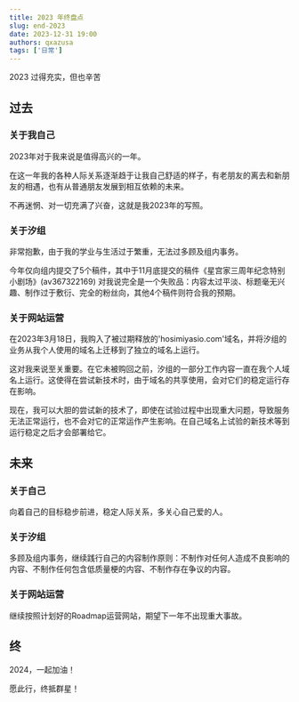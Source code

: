 ```yaml
---
title: 2023 年终盘点
slug: end-2023
date: 2023-12-31 19:00
authors: qxazusa
tags: ['日常']
---
```

2023 过得充实，但也辛苦
<!--truncate-->
## 过去
### 关于我自己
2023年对于我来说是值得高兴的一年。

在这一年我的各种人际关系逐渐趋于让我自己舒适的样子，有老朋友的离去和新朋友的相遇，也有从普通朋友发展到相互依赖的未来。

不再迷惘、对一切充满了兴奋，这就是我2023年的写照。

### 关于汐组
非常抱歉，由于我的学业与生活过于繁重，无法过多顾及组内事务。

今年仅向组内提交了5个稿件，其中于11月底提交的稿件《星宫家三周年纪念特别小剧场》(av367322169) 对我说完全是一个失败品：内容太过平淡、标题毫无兴趣、制作过于敷衍、完全的粉丝向，其他4个稿件则符合我的预期。

### 关于网站运营
在2023年3月18日，我购入了被过期释放的'hosimiyasio.com'域名，并将汐组的业务从我个人使用的域名上迁移到了独立的域名上运行。

这对我来说至关重要。在它未被购回之前，汐组的一部分工作内容一直在我个人域名上运行。这使得在尝试新技术时，由于域名的共享使用，会对它们的稳定运行存在影响。

现在，我可以大胆的尝试新的技术了，即使在试验过程中出现重大问题，导致服务无法正常运行，也不会对它的正常运作产生影响。在自己域名上试验的新技术等到运行稳定之后才会部署给它。

## 未来
### 关于自己
向着自己的目标稳步前进，稳定人际关系，多关心自己爱的人。

### 关于汐组
多顾及组内事务，继续践行自己的内容制作原则：不制作对任何人造成不良影响的内容、不制作任何包含低质量梗的内容、不制作存在争议的内容。

### 关于网站运营
继续按照计划好的Roadmap运营网站，期望下一年不出现重大事故。

## 终
2024，一起加油！

愿此行，终抵群星！